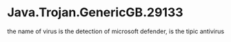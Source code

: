 # Java.Trojan.GenericGB.29133
the name of virus is the detection of microsoft defender, is the tipic antivirus
